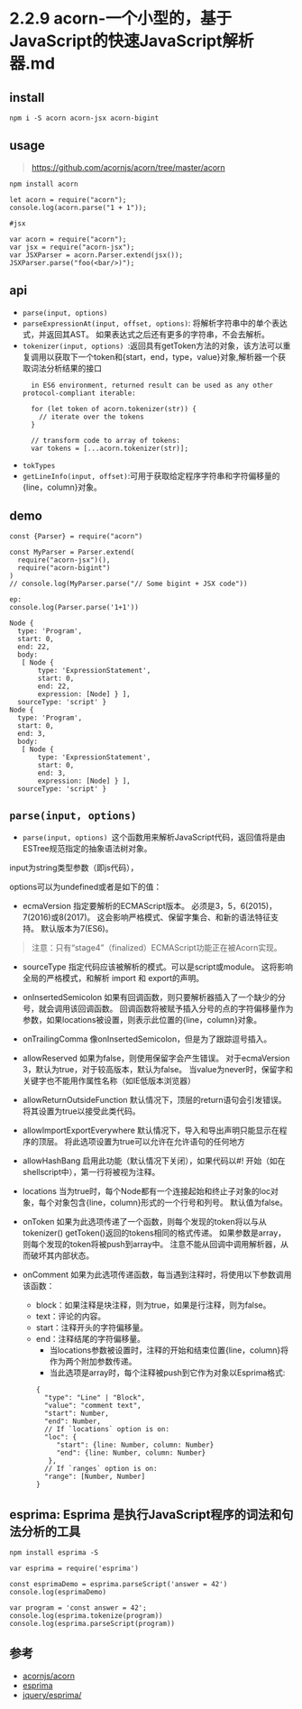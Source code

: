 # 2.2.9 acorn-一个小型的，基于JavaScript的快速JavaScript解析器.md

## install

```
npm i -S acorn acorn-jsx acorn-bigint
```

## usage

>https://github.com/acornjs/acorn/tree/master/acorn

```
npm install acorn

let acorn = require("acorn");
console.log(acorn.parse("1 + 1"));

#jsx

var acorn = require("acorn");
var jsx = require("acorn-jsx");
var JSXParser = acorn.Parser.extend(jsx());
JSXParser.parse("foo(<bar/>)");
```

## api
- `parse(input, options)`
- `parseExpressionAt(input, offset, options)`: 将解析字符串中的单个表达式，并返回其AST。 如果表达式之后还有更多的字符串，不会去解析。
- `tokenizer(input, options) `:返回具有getToken方法的对象，该方法可以重复调用以获取下一个token和{start，end，type，value}对象,解析器一个获取词法分析结果的接口
  ```
    in ES6 environment, returned result can be used as any other protocol-compliant iterable:

    for (let token of acorn.tokenizer(str)) {
      // iterate over the tokens
    }

    // transform code to array of tokens:
    var tokens = [...acorn.tokenizer(str)];
  ```
- `tokTypes `
- `getLineInfo(input, offset)`:可用于获取给定程序字符串和字符偏移量的{line，column}对象。

## demo

```
const {Parser} = require("acorn")

const MyParser = Parser.extend(
  require("acorn-jsx")(),
  require("acorn-bigint")
)
// console.log(MyParser.parse("// Some bigint + JSX code"))

ep:
console.log(Parser.parse('1+1'))

Node {
  type: 'Program',
  start: 0,
  end: 22,
  body:
   [ Node {
       type: 'ExpressionStatement',
       start: 0,
       end: 22,
       expression: [Node] } ],
  sourceType: 'script' }
Node {
  type: 'Program',
  start: 0,
  end: 3,
  body:
   [ Node {
       type: 'ExpressionStatement',
       start: 0,
       end: 3,
       expression: [Node] } ],
  sourceType: 'script' }
```

## `parse(input, options) `

- `parse(input, options) `这个函数用来解析JavaScript代码，返回值将是由ESTree规范指定的抽象语法树对象。

input为string类型参数（即js代码），

options可以为undefined或者是如下的值：

- ecmaVersion 指定要解析的ECMAScript版本。 必须是3，5，6(2015)，7(2016)或8(2017)。 这会影响严格模式、保留字集合、和新的语法特征支持。 默认版本为7(ES6)。
>注意：只有“stage4”（finalized）ECMAScript功能正在被Acorn实现。

- sourceType 指定代码应该被解析的模式。可以是script或module。 这将影响全局的严格模式，和解析 import 和 export的声明。

- onInsertedSemicolon 如果有回调函数，则只要解析器插入了一个缺少的分号，就会调用该回调函数。 回调函数将被赋予插入分号的点的字符偏移量作为参数，如果locations被设置，则表示此位置的{line，column}对象。

- onTrailingComma 像onInsertedSemicolon，但是为了跟踪逗号插入。

- allowReserved 如果为false，则使用保留字会产生错误。 对于ecmaVersion 3，默认为true，对于较高版本，默认为false。 当value为never时，保留字和关键字也不能用作属性名称（如IE低版本浏览器）

- allowReturnOutsideFunction 默认情况下，顶层的return语句会引发错误。 将其设置为true以接受此类代码。

- allowImportExportEverywhere 默认情况下，导入和导出声明只能显示在程序的顶层。 将此选项设置为true可以允许在允许语句的任何地方

- allowHashBang 启用此功能（默认情况下关闭），如果代码以#! 开始（如在shellscript中），第一行将被视为注释。

- locations 当为true时，每个Node都有一个连接起始和终止子对象的loc对象，每个对象包含{line，column}形式的一个行号和列号。 默认值为false。

- onToken 如果为此选项传递了一个函数，则每个发现的token将以与从tokenizer() getToken()返回的tokens相同的格式传递。
如果参数是array，则每个发现的token将被push到array中。
注意不能从回调中调用解析器，从而破坏其内部状态。

- onComment 如果为此选项传递函数，每当遇到注释时，将使用以下参数调用该函数：
  - block：如果注释是块注释，则为true，如果是行注释，则为false。
  - text：评论的内容。
  - start：注释开头的字符偏移量。
  - end：注释结尾的字符偏移量。
    - 当locations参数被设置时，注释的开始和结束位置{line，column}将作为两个附加参数传递。
    - 当此选项是array时，每个注释被push到它作为对象以Esprima格式:
    ```
    {
      "type": "Line" | "Block",
      "value": "comment text",
      "start": Number,
      "end": Number,
      // If `locations` option is on:
      "loc": {
         "start": {line: Number, column: Number}
         "end": {line: Number, column: Number}
       },
      // If `ranges` option is on:
      "range": [Number, Number]
    }
    ```

## esprima: Esprima 是执行JavaScript程序的词法和句法分析的工具

```
npm install esprima -S

var esprima = require('esprima')

const esprimaDemo = esprima.parseScript('answer = 42')
console.log(esprimaDemo)

var program = 'const answer = 42';
console.log(esprima.tokenize(program))
console.log(esprima.parseScript(program))
```


## 参考
- [acornjs/acorn](https://github.com/acornjs/acorn)
- [esprima](https://esprima.org/demo/parse.html#)
- [jquery/esprima/](https://github.com/jquery/esprima/)
